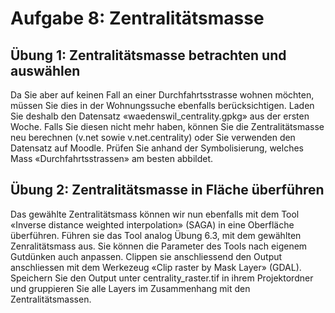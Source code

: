 # Aufgabe 8: Zentralitätsmasse

## Übung 1: Zentralitätsmasse betrachten und auswählen

Da Sie aber auf keinen Fall an einer Durchfahrtsstrasse wohnen möchten, müssen Sie dies in der Wohnungssuche ebenfalls berücksichtigen. Laden Sie deshalb den Datensatz «waedenswil_centrality.gpkg» aus der ersten Woche. Falls Sie diesen nicht mehr haben, können Sie die Zentralitätsmasse neu berechnen (v.net sowie v.net.centrality) oder Sie verwenden den Datensatz auf Moodle. Prüfen Sie anhand der Symbolisierung, welches Mass «Durchfahrtsstrassen» am besten abbildet.

## Übung 2: Zentralitätsmasse in Fläche überführen

Das gewählte Zentralitätsmass können wir nun ebenfalls mit dem Tool «Inverse distance weighted interpolation» (SAGA) in eine Oberfläche überführen. Führen sie das Tool analog Übung 6.3, mit dem gewählten Zenralitätsmass aus. Sie können die Parameter des Tools nach eigenem Gutdünken auch anpassen.
Clippen sie anschliessend den Output anschliessen mit dem Werkezeug «Clip raster by Mask Layer» (GDAL). Speichern Sie den Output unter centrality_raster.tif in ihrem Projektordner und gruppieren Sie alle Layers im Zusammenhang mit den Zentralitätsmassen.


